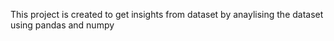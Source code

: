 This project is created to get insights from dataset by anaylising the dataset using pandas and numpy
